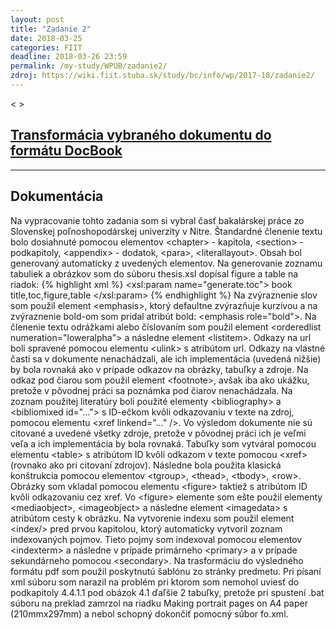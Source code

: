 ```yaml
---
layout: post
title: "Zadanie 2"
date: 2018-03-25
categories: FIIT
deadline: 2018-03-26 23:59
permalink: /my-study/WPUB/zadanie2/
zdroj: https://wiki.fiit.stuba.sk/study/bc/info/wp/2017-18/zadanie2/
---
```

&lt; &gt;
## <a href="{{ page.zdroj }}">Transformácia vybraného dokumentu do formátu DocBook</a>
____
## Dokumentácia
Na vypracovanie tohto zadania som si vybral časť bakalárskej práce zo Slovenskej poľnoshopodárskej univerzity v Nitre.
Štandardné členenie textu bolo dosiahnuté pomocou elementov &lt;chapter&gt; - kapitola, &lt;section&gt; - podkapitoly, &lt;appendix&gt; - dodatok,
&lt;para&gt;, &lt;literallayout&gt;. 
Obsah bol generovaný automaticky
z uvedených elementov. Na generovanie zoznamu tabuliek a obrázkov som do súboru thesis.xsl dopísal figure a table na riadok:
{% highlight xml %}
<xsl:param name="generate.toc">
book title,toc,figure,table
</xsl:param> 
{% endhighlight %}
Na zvýraznenie slov som použil element &lt;emphasis&gt;, ktorý defaultne zvýrazňuje kurzívou a na zvýraznenie bold-om som pridal
atribút bold: &lt;emphasis role="bold"&gt;. Na členenie textu odrážkami alebo číslovaním som použil element &lt;orderedlist numeration="loweralpha"&gt; a
následne element &lt;listitem&gt;.
Odkazy na url boli spravené pomocou elementu &lt;ulink&gt; s atribútom url. Odkazy na vlastné časti sa v dokumente nenachádzali, ale ich
implementácia (uvedená nižšie) by bola rovnaká ako v prípade odkazov na obrázky, tabuľky a zdroje. 
Na odkaz pod čiarou som použil element &lt;footnote&gt;, avšak iba ako ukážku, pretože v pôvodnej práci sa poznámka pod čiarov nenachádzala.
Na zoznam použitej literatúry boli použité elementy &lt;bibliography> a &lt;bibliomixed id="..."&gt; s ID-ečkom kvôli odkazovaniu v texte na zdroj, 
pomocou elementu &lt;xref linkend="..." /&gt;. Vo výsledom dokumente nie sú citované a uvedené všetky zdroje, pretože v pôvodnej práci ich je 
veľmi veľa a ich implementácia by bola rovnaká. 
Tabuľky som vytváral pomocou elementu &lt;table&gt; s atribútom ID kvôli odkazom v texte pomocou &lt;xref&gt; (rovnako ako pri citovaní zdrojov).
Následne bola použita klasická konštrukcia pomocou elementov &lt;tgroup&gt;, &lt;thead&gt;, &lt;tbody&gt;, &lt;row&gt;.
Obrázky som vkladal pomocou elementu &lt;figure&gt; taktiež s atribútom ID kvôli odkazovaniu cez xref. Vo &lt;figure&gt; elemente
som ešte použil elementy &lt;mediaobject&gt;, &lt;imageobject&gt; a následne element &lt;imagedata&gt; s atribútom cesty k obrázku.
Na vytvorenie indexu som použil element &lt;index/&gt; pred prvou kapitolou, ktorý automaticky vytvoril zoznam indexovaných pojmov.
Tieto pojmy som indexoval pomocou elementov &lt;indexterm&gt; a následne v prípade primárneho &lt;primary&gt; a v prípade sekundárneho pomocou &lt;secondary&gt;.
Na trasformáciu do výsledného formátu pdf som použil poskytnutú šablónu zo stránky predmetu.
Pri písaní xml súboru som narazil na problém pri ktorom som nemohol uviesť do podkapitoly 4.4.1.1 pod obázok 4.1 ďaľšie 2 tabuľky,
pretože pri spustení .bat súboru na preklad zamrzol na riadku Making portrait pages on A4 paper (210mmx297mm) a nebol schopný dokončiť
pomocný súbor fo.xml.

 
 